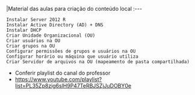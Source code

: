 |Material das aulas para criação do conteúdo local
:---

    Instalar Server 2012 R
    Instalar Active Directory (AD) + DNS
    Instalar DHCP
    Criar Unidade Organizacional (OU)
    Criar usuários na OU
    Criar grupos na OU
    Configurar permissões de grupos e usuários na OU
    Configurar horário ou máquina que usuário utiliza
    Criar Servidor de arquivos na OU (mapeamento de pasta compartilhada)

 - Conferir playlist do canal do professor
 - https://www.youtube.com/playlist?list=PL35Zp8zig6slH9P47TeRBJSZjJuDOBY0e
